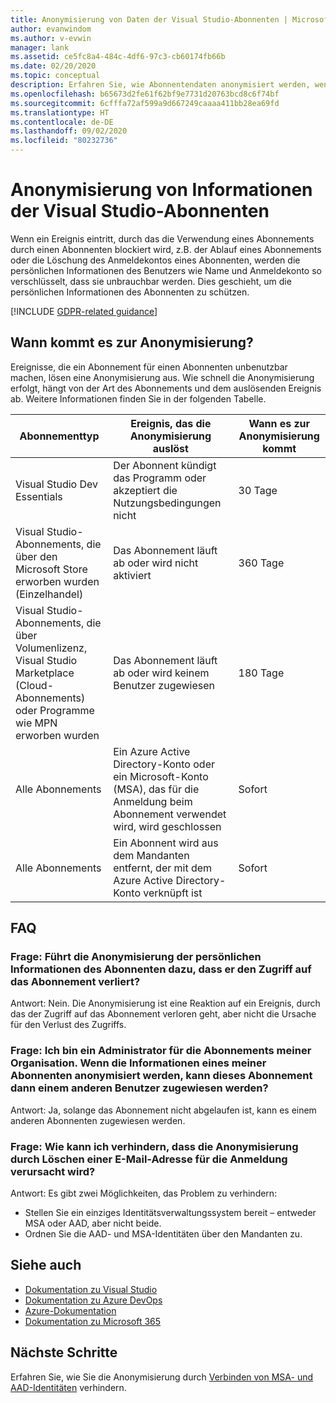 ```yaml
---
title: Anonymisierung von Daten der Visual Studio-Abonnenten | Microsoft-Dokumentation
author: evanwindom
ms.author: v-evwin
manager: lank
ms.assetid: ce5fc8a4-484c-4df6-97c3-cb60174fb66b
ms.date: 02/20/2020
ms.topic: conceptual
description: Erfahren Sie, wie Abonnentendaten anonymisiert werden, wenn der Zugriff auf Abonnements verloren gegangen ist.
ms.openlocfilehash: b65673d2fe61f62bf9e7731d20763bcd8c6f74bf
ms.sourcegitcommit: 6cfffa72af599a9d667249caaaa411bb28ea69fd
ms.translationtype: HT
ms.contentlocale: de-DE
ms.lasthandoff: 09/02/2020
ms.locfileid: "80232736"
---
```

# <a name="anonymization-of-visual-studio-subscriber-information"></a>Anonymisierung von Informationen der Visual Studio-Abonnenten
Wenn ein Ereignis eintritt, durch das die Verwendung eines Abonnements durch einen Abonnenten blockiert wird, z.B. der Ablauf eines Abonnements oder die Löschung des Anmeldekontos eines Abonnenten, werden die persönlichen Informationen des Benutzers wie Name und Anmeldekonto so verschlüsselt, dass sie unbrauchbar werden.  Dies geschieht, um die persönlichen Informationen des Abonnenten zu schützen.

[!INCLUDE [GDPR-related guidance](includes/gdpr-intro-sentence.md)]

## <a name="when-does-anonymization-occur"></a>Wann kommt es zur Anonymisierung?
Ereignisse, die ein Abonnement für einen Abonnenten unbenutzbar machen, lösen eine Anonymisierung aus.  Wie schnell die Anonymisierung erfolgt, hängt von der Art des Abonnements und dem auslösenden Ereignis ab. Weitere Informationen finden Sie in der folgenden Tabelle.

| Abonnementtyp                                                                                                                       | Ereignis, das die Anonymisierung auslöst                                                                                                     | Wann es zur Anonymisierung kommt |
|-----------------------------------------------------------------------------------------------------------------------------------------|------------------------------------------------------------------------------------------------------------|---------------------------|
| Visual Studio Dev Essentials                                                                                                            | Der Abonnent kündigt das Programm oder akzeptiert die Nutzungsbedingungen nicht                                    | 30 Tage               |
| Visual Studio-Abonnements, die über den Microsoft Store erworben wurden (Einzelhandel)                                                                      | Das Abonnement läuft ab oder wird nicht aktiviert                                                                   | 360 Tage                  |
| Visual Studio-Abonnements, die über Volumenlizenz, Visual Studio Marketplace (Cloud-Abonnements) oder Programme wie MPN erworben wurden | Das Abonnement läuft ab oder wird keinem Benutzer zugewiesen                                                          | 180 Tage                  |
| Alle Abonnements                                                                                                                       | Ein Azure Active Directory-Konto oder ein Microsoft-Konto (MSA), das für die Anmeldung beim Abonnement verwendet wird, wird geschlossen | Sofort               |
| Alle Abonnements                                                                                                                       | Ein Abonnent wird aus dem Mandanten entfernt, der mit dem Azure Active Directory-Konto verknüpft ist                                | Sofort               |

## <a name="faq"></a>FAQ
### <a name="q--does-the-anonymization-of-the-subscribers-personal-information-cause-them-to-lose-access-to-the-subscription"></a>Frage:  Führt die Anonymisierung der persönlichen Informationen des Abonnenten dazu, dass er den Zugriff auf das Abonnement verliert?
Antwort:  Nein.  Die Anonymisierung ist eine Reaktion auf ein Ereignis, durch das der Zugriff auf das Abonnement verloren geht, aber nicht die Ursache für den Verlust des Zugriffs.

### <a name="q--im-an-administrator-for-my-organizations-subscriptions--if-one-of-my-subscribers-information-is-anonymized-can-that-subscription-be-reassigned-to-another-user"></a>Frage:  Ich bin ein Administrator für die Abonnements meiner Organisation.  Wenn die Informationen eines meiner Abonnenten anonymisiert werden, kann dieses Abonnement dann einem anderen Benutzer zugewiesen werden?
Antwort:  Ja, solange das Abonnement nicht abgelaufen ist, kann es einem anderen Abonnenten zugewiesen werden.

### <a name="q-how-can-i-prevent-anonymization-caused-by-deleting-a-sign-in-email-address"></a>Frage: Wie kann ich verhindern, dass die Anonymisierung durch Löschen einer E-Mail-Adresse für die Anmeldung verursacht wird?
Antwort:  Es gibt zwei Möglichkeiten, das Problem zu verhindern:
- Stellen Sie ein einziges Identitätsverwaltungssystem bereit – entweder MSA oder AAD, aber nicht beide.  
- Ordnen Sie die AAD- und MSA-Identitäten über den Mandanten zu. 

## <a name="see-also"></a>Siehe auch
- [Dokumentation zu Visual Studio](https://docs.microsoft.com/visualstudio/)
- [Dokumentation zu Azure DevOps](https://docs.microsoft.com/azure/devops/)
- [Azure-Dokumentation](https://docs.microsoft.com/azure/)
- [Dokumentation zu Microsoft 365](https://docs.microsoft.com/microsoft-365/)

## <a name="next-steps"></a>Nächste Schritte
Erfahren Sie, wie Sie die Anonymisierung durch [Verbinden von MSA- und AAD-Identitäten](https://docs.microsoft.com/azure/active-directory/b2b/add-users-administrator) verhindern.


